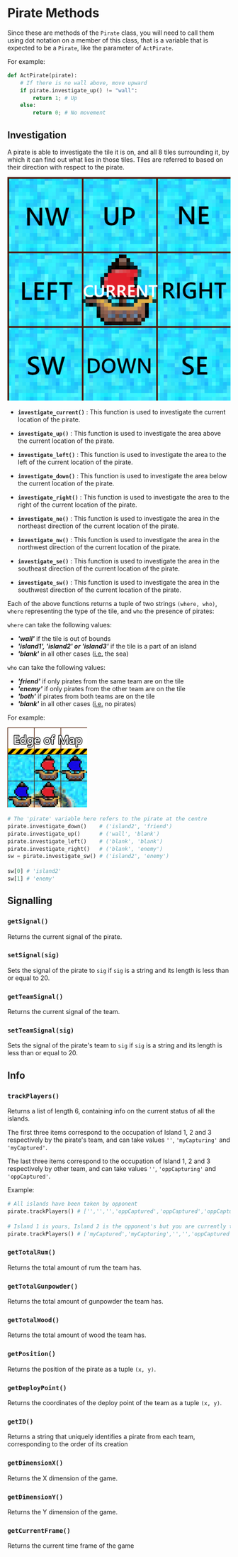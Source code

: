 # Pirate Methods

Since these are methods of the `Pirate` class, you will need to call them using dot notation on a member of this class, that is a variable that is expected to be a `Pirate`, like the parameter of `ActPirate`.

For example:
```py
def ActPirate(pirate):
    # If there is no wall above, move upward
    if pirate.investigate_up() != "wall":
        return 1; # Up
    else:
        return 0; # No movement
```

## Investigation

A pirate is able to investigate the tile it is on, and all 8 tiles surrounding it, by which it can find out what lies in those tiles.
Tiles are referred to based on their direction with respect to the pirate.

![The names used to refer to the tiles adjacent to the pirate](/docs/media/directions.jpg)

- **`investigate_current()`** : This function is used to investigate the current location of the pirate.

- **`investigate_up()`** : This function is used to investigate the area above the current location of the pirate.

- **`investigate_left()`** : This function is used to investigate the area to the left of the current location of the pirate.

- **`investigate_down()`** : This function is used to investigate the area below the current location of the pirate.

- **`investigate_right()`** : This function is used to investigate the area to the right of the current location of the pirate.

- **`investigate_ne()`** : This function is used to investigate the area in the northeast direction of the current location of the pirate.

- **`investigate_nw()`** : This function is used to investigate the area in the northwest direction of the current location of the pirate.

- **`investigate_se()`** : This function is used to investigate the area in the southeast direction of the current location of the pirate.

- **`investigate_sw()`** : This function is used to investigate the area in the southwest direction of the current location of the pirate.

Each of the above functions returns a tuple of two strings `(where, who)`, `where` representing the type of the tile, and `who` the presence of pirates:

`where` can take the following values:
- ***'wall'*** if the tile is out of bounds
- ***'island1', 'island2' or 'island3'*** if the tile is a part of an island
- ***'blank'*** in all other cases (<u>i.e.</u> the sea)

`who` can take the following values:
- ***'friend'*** if only pirates from the same team are on the tile
- ***'enemy'*** if only pirates from the other team are on the tile
- ***'both'*** if pirates from both teams are on the tile
- ***'blank'*** in all other cases (<u>i.e.</u> no pirates)

For example:

<img src="./media/example.png" width="180" height="180" />

```py
# The 'pirate' variable here refers to the pirate at the centre
pirate.investigate_down()    # ('island2', 'friend')
pirate.investigate_up()      # ('wall', 'blank')
pirate.investigate_left()    # ('blank', 'blank')
pirate.investigate_right()   # ('blank', 'enemy')
sw = pirate.investigate_sw() # ('island2', 'enemy')

sw[0] # 'island2'
sw[1] # 'enemy'
```

## Signalling

### `getSignal()`
Returns the current signal of the pirate.

### `setSignal(sig)`
Sets the signal of the pirate to `sig` if `sig` is a string and its length is less than or equal to 20.

### `getTeamSignal()`
Returns the current signal of the team.

### `setTeamSignal(sig)`
Sets the signal of the pirate's team to `sig` if `sig` is a string and its length is less than or equal to 20.

## Info

### `trackPlayers()`
Returns a list of length 6, containing info on the current status of all the islands.

The first three items correspond to the occupation of Island 1, 2 and 3 respectively by the pirate's team, and can take values `''`, `'myCapturing'` and `'myCaptured'`.

The last three items correspond to the occupation of Island 1, 2 and 3 respectively by other team, and can take values `''`, `'oppCapturing'` and `'oppCaptured'`.

Example:
```py
# All islands have been taken by opponent
pirate.trackPlayers() # ['','','','oppCaptured','oppCaptured','oppCaptured']

# Island 1 is yours, Island 2 is the opponent's but you are currently trying to capture it
pirate.trackPlayers() # ['myCaptured','myCapturing','','','oppCaptured','']
```

### `getTotalRum()`
Returns the total amount of rum the team has.

### `getTotalGunpowder()`
Returns the total amount of gunpowder the team has.

### `getTotalWood()`
Returns the total amount of wood the team has.

### `getPosition()`
Returns the position of the pirate as a tuple `(x, y)`. 

### `getDeployPoint()`
Returns the coordinates of the deploy point of the team as a tuple `(x, y)`.

### `getID()`
Returns a string that uniquely identifies a pirate from each team, corresponding to the order of its creation

### `getDimensionX()`
Returns the X dimension of the game.

### `getDimensionY()`
Returns the Y dimension of the game.

### `getCurrentFrame()`
Returns the current time frame of the game
